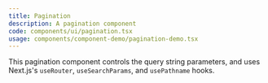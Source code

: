 ```yaml
---
title: Pagination
description: A pagination component
code: components/ui/pagination.tsx
usage: components/component-demo/pagination-demo.tsx
---
```


This pagination component controls the query string parameters, and uses Next.js's `useRouter`, `useSearchParams`, and `usePathname` hooks.
